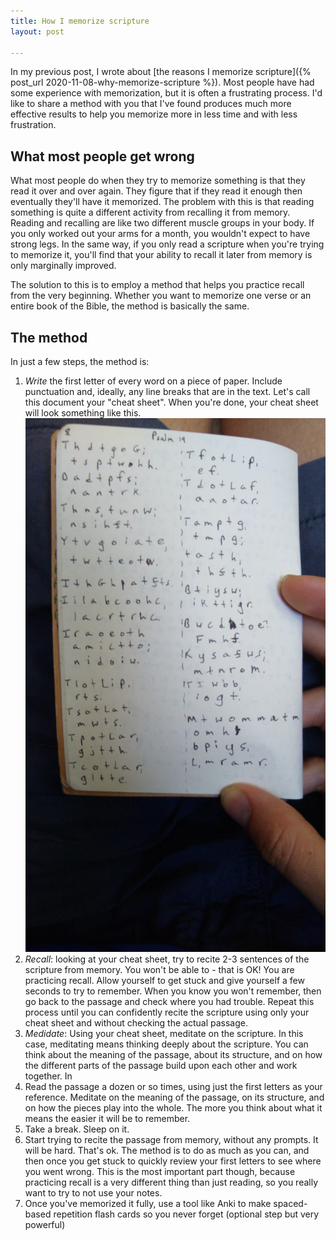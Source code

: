 ```yaml
---
title: How I memorize scripture
layout: post

---
```

In my previous post, I wrote about [the reasons I memorize scripture]({% post_url 2020-11-08-why-memorize-scripture %}). Most people have had some experience with memorization, but it is often a frustrating process. I'd like to share a method with you that I've found produces much more effective results to help you memorize more in less time and with less frustration.

## What most people get wrong

What most people do when they try to memorize something is that they read it over and over again. They figure that if they read it enough then eventually they'll have it memorized. The problem with this is that reading something is quite a different activity from recalling it from memory. Reading and recalling are like two different muscle groups in your body. If you only worked out your arms for a month, you wouldn't expect to have strong legs. In the same way, if you only read a scripture when you're trying to memorize it, you'll find that your ability to recall it later from memory is only marginally improved. 

The solution to this is to employ a method that helps you practice recall from the very beginning. Whether you want to memorize one verse or an entire book of the Bible, the method is basically the same.

## The method

In just a few steps, the method is:

1. *Write* the first letter of every word on a piece of paper. Include punctuation and, ideally, any line breaks that are in the text. Let's call this document your "cheat sheet". When you're done, your cheat sheet will look something like this. 
![Example of the one-letter strategy](/files/memorization_example.jpeg)
2. *Recall*: looking at your cheat sheet, try to recite 2-3 sentences of the scripture from memory. You won't be able to - that is OK! You are practicing recall. Allow yourself to get stuck and give yourself a few seconds to try to remember. When you know you won't remember, then go back to the passage and check where you had trouble. Repeat this process until you can confidently recite the scripture using only your cheat sheet and without checking the actual passage.
3. *Medidate*: Using your cheat sheet, meditate on the scripture. In this case, meditating means thinking deeply about the scripture. You can think about the meaning of the passage, about its structure, and on how the different parts of the passage build upon each other and work together. In 
4. Read the passage a dozen or so times, using just the first letters as your reference. Meditate on the meaning of the passage, on its structure, and on how the pieces play into the whole. The more you think about what it means the easier it will be to remember.
5. Take a break. Sleep on it.
6. Start trying to recite the passage from memory, without any prompts. It will be hard. That's ok. The method is to do as much as you can, and then once you get stuck to quickly review your first letters to see where you went wrong. This is the most important part though, because practicing recall is a very different thing than just reading, so you really want to try to not use your notes.
7. Once you've memorized it fully, use a tool like Anki to make spaced-based repetition flash cards so you never forget (optional step but very powerful)